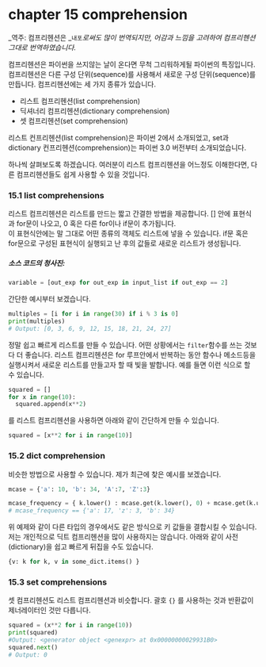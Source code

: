 # chapter 15 comprehension

_역주: 컴프리헨션은 _`내포`_로써도 많이 번역되지만, 어감과 느낌을 고려하여 컴프리헨션 그대로 번역하였습니다._

컴프리헨션은 파이썬을 쓰지않는 날이 온다면 무척 그리워하게될 파이썬의 특징입니다. 컴프리헨션은 다른 구성 단위\(sequence\)를 사용해서 새로운 구성 단위\(sequence\)를 만듭니다. 컴프리헨션에는 세 가지 종류가 있습니다.

* 리스트 컴프리헨션\(list comprehension\)
* 딕셔너리 컴프리헨션\(dictionary comprehension\)
* 셋 컴프리헨션\(set comprehension\)

리스트 컨프리헨션\(list comprehension\)은 파이썬 2에서 소개되었고, set과 dictionary 컨프리헨션\(comprehension\)는 파이썬 3.0 버전부터 소개되었습니다.

하나씩 살펴보도록 하겠습니다. 여러분이 리스트 컴프리헨션을 어느정도 이해한다면, 다른 컴프리헨션들도 쉽게 사용할 수 있을 것입니다.

### 15.1 list comprehensions

리스트 컴프리헨션은 리스트를 만드는 짧고 간결한 방법을 제공합니다. \[\] 안에 표현식과 for문이 나오고, 0 혹은 다른 for이나 if문이 추가됩니다.  
이 표현식안에는 말 그대로 어떤 종류의 객체도 리스트에 넣을 수 있습니다. if문 혹은 for문으로 구성된 표현식이 실행되고 난 후의 값들로 새로운 리스트가 생성됩니다.

##### 소스 코드의 청사진:

```python
variable = [out_exp for out_exp in input_list if out_exp == 2]
```

간단한 예시부터 보겠습니다.

```python
multiples = [i for i in range(30) if i % 3 is 0]
print(multiples)
# Output: [0, 3, 6, 9, 12, 15, 18, 21, 24, 27]
```

정말 쉽고 빠르게 리스트를 만들 수 있습니다. 어떤 상황에서는 `filter`함수를 쓰는 것보다 더 좋습니다. 리스트 컴프리헨션은 for 루프안에서 반복하는 동안 함수나 메소드등을 실행시켜서 새로운 리스트를 만들고자 할 때 빛을 발합니다. 예를 들면 이런 식으로 할 수 있습니다.

```python
squared = []
for x in range(10):
  squared.append(x**2)
```

를 리스트 컴프리헨션을 사용하면 아래와 같이 간단하게 만들 수 있습니다.

```python
squared = [x**2 for i in range(10)]
```

### 15.2 dict comprehension

비슷한 방법으로 사용할 수 있습니다. 제가 최근에 찾은 예시를 보겠습니다.

```python
mcase = {'a': 10, 'b': 34, 'A':7, 'Z':3}

mcase_frequency = { k.lower() : mcase.get(k.lower(), 0) + mcase.get(k.upper(), 0) for k in mcase.keys() }
# mcase_frequency == {'a': 17, 'z': 3, 'b': 34}
```

위 예제와 같이 다른 타입의 경우에서도 같은 방식으로 키 값들을 결합시킬 수 있습니다. 저는 개인적으로 딕트 컴프리헨션을 많이 사용하지는 않습니다. 아래와 같이 사전\(dictionary\)을 쉽고 빠르게 뒤집을 수도 있습니다.

```python
{v: k for k, v in some_dict.items() }
```

### 15.3 set comprehensions

셋 컴프리헨션도 리스트 컴프리헨션과 비슷합니다. 괄호 `{}` 를 사용하는 것과 반환값이 제너레이터인 것만 다릅니다.

```python
squared = (x**2 for i in range(10))
print(squared)
#Output: <generator object <genexpr> at 0x00000000029931B0>
squared.next()
# Output: 0
```



